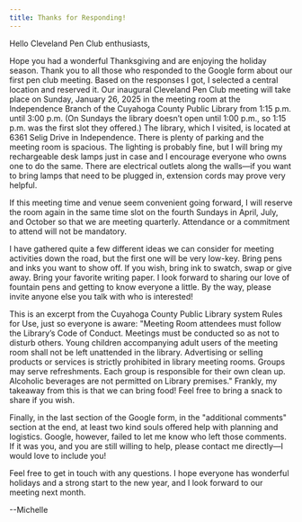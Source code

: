 ```yaml
---
title: Thanks for Responding!
---
```


Hello Cleveland Pen Club enthusiasts,

Hope you had a wonderful Thanksgiving and are enjoying the holiday season.
Thank you to all those who responded to the Google form about our first pen club meeting.
Based on the responses I got, I selected a central location and reserved it.
Our inaugural Cleveland Pen Club meeting will take place on Sunday, January 26, 2025 in the meeting room at the Independence Branch of the Cuyahoga County Public Library from 1:15 p.m. until 3:00 p.m.  (On Sundays the library doesn’t open until 1:00 p.m., so 1:15 p.m. was the first slot they offered.) The library, which I visited, is located at 6361 Selig Drive in Independence.
There is plenty of parking and the meeting room is spacious.
The lighting is probably fine, but I will bring my rechargeable desk lamps just in case and I encourage everyone who owns one to do the same.
There are electrical outlets along the walls—if you want to bring lamps that need to be plugged in, extension cords may prove very helpful.

If this meeting time and venue seem convenient going forward, I will reserve the room again in the same time slot on the fourth Sundays in April, July, and October so that we are meeting quarterly.
Attendance or a commitment to attend will not be mandatory.

I have gathered quite a few different ideas we can consider for meeting activities down the road, but the first one will be very low-key.
Bring pens and inks you want to show off.
If you wish, bring ink to swatch, swap or give away.
Bring your favorite writing paper.
I look forward to sharing our love of fountain pens and getting to know everyone a little.
By the way, please invite anyone else you talk with who is interested!

This is an excerpt from the Cuyahoga County Public Library system Rules for Use, just so everyone is aware: "Meeting Room attendees must follow the Library’s Code of Conduct.
Meetings must be conducted so as not to disturb others.
Young children accompanying adult users of the meeting room shall not be left unattended in the library.
Advertising or selling products or services is strictly prohibited in library meeting rooms.
Groups may serve refreshments.
Each group is responsible for their own clean up.
Alcoholic beverages are not permitted on Library premises." Frankly, my takeaway from this is that we can bring food!
Feel free to bring a snack to share if you wish.

Finally, in the last section of the Google form, in the "additional comments" section at the end, at least two kind souls offered help with planning and logistics.
Google, however, failed to let me know who left those comments.
If it was you, and you are still willing to help, please contact me directly—I would love to include you!

Feel free to get in touch with any questions.
I hope everyone has wonderful holidays and a strong start to the new year, and I look forward to our meeting next month.

--Michelle
